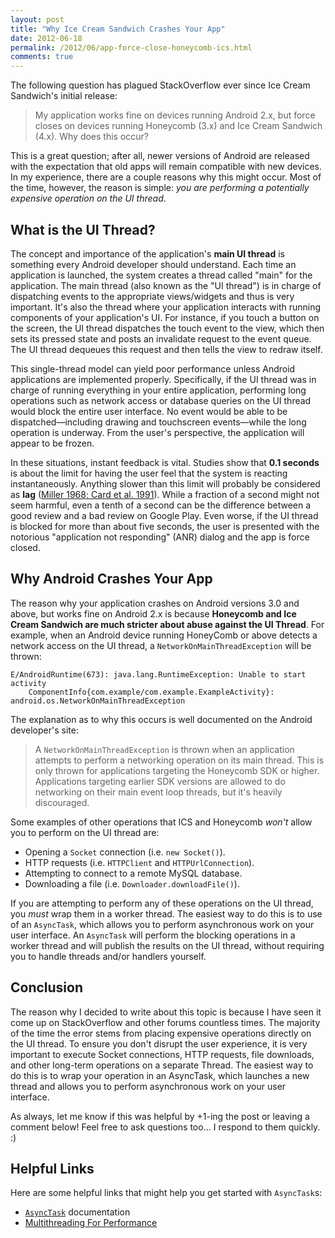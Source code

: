 ```yaml
---
layout: post
title: "Why Ice Cream Sandwich Crashes Your App"
date: 2012-06-18
permalink: /2012/06/app-force-close-honeycomb-ics.html
comments: true
---
```


The following question has plagued StackOverflow ever since Ice Cream
Sandwich's initial release:

> My application works fine on devices running Android 2.x, but
> force closes on devices running Honeycomb (3.x) and Ice Cream
> Sandwich (4.x). Why does this occur?

This is a great question; after all, newer versions of Android are
released with the expectation that old apps will remain compatible
with new devices. In my experience, there are a couple reasons why
this might occur. Most of the time, however, the reason is simple:
_you are performing a potentially expensive operation on the UI
thread_.

<!--more-->

## What is the UI Thread?

The concept and importance of the  application's **main UI thread**
is something every Android developer should understand. Each time an
application is launched, the system creates a thread called "main"
for the application. The main thread (also known as the "UI thread")
is in charge of dispatching events to the appropriate views/widgets
and thus is very important. It's also the thread where your application
interacts with running components of your application's UI. For instance,
if you touch a button on the screen, the UI thread dispatches the touch
event to the view, which then sets its pressed state and posts an invalidate
request to the event queue. The UI thread dequeues this request and then
tells the view to redraw itself.

This single-thread model can yield poor performance unless Android
applications are implemented properly. Specifically, if the UI thread
was in charge of running everything in your entire application,
performing long operations such as network access or database queries
on the UI thread would block the entire user interface. No event would
be able to be dispatched&mdash;including drawing and touchscreen
events&mdash;while the long operation is underway. From the user's
perspective, the application will appear to be frozen.

In these situations, instant feedback is vital. Studies show that
**0.1 seconds** is about the limit for having the user feel that
the system is reacting instantaneously. Anything slower than this
limit will probably be considered as **lag**
(<a href="http://www.useit.com/papers/responsetime.html">Miller 1968; Card et al. 1991</a>).
While a fraction of a second might not seem harmful, even a tenth
of a second can be the difference between a good review and a bad
review on Google Play. Even worse, if the UI thread is blocked
for more than about five seconds, the user is presented with the
notorious "application not responding" (ANR) dialog and the app is
force closed.

## Why Android Crashes Your App

The reason why your application crashes on Android versions 3.0 and above,
but works fine on Android 2.x is because **Honeycomb and Ice Cream Sandwich
are much stricter about abuse against the UI Thread**. For example, when
an Android device running HoneyComb or above detects a network access on
the UI thread, a `NetworkOnMainThreadException` will be thrown:

```
E/AndroidRuntime(673): java.lang.RuntimeException: Unable to start activity
    ComponentInfo{com.example/com.example.ExampleActivity}: android.os.NetworkOnMainThreadException
```

The explanation as to why this occurs is well documented on the Android
developer's site:

> A `NetworkOnMainThreadException` is thrown when an application
> attempts to perform a networking operation on its main thread. This is
> only thrown for applications targeting the Honeycomb SDK or higher.
> Applications targeting earlier SDK versions are allowed to do networking
> on their main event loop threads, but it's heavily discouraged.

Some examples of other operations that ICS and Honeycomb _won't_ allow
you to perform on the UI thread are:

  + Opening a `Socket` connection (i.e. `new Socket()`).
  + HTTP requests (i.e. `HTTPClient` and `HTTPUrlConnection`).
  + Attempting to connect to a remote MySQL database.
  + Downloading a file (i.e. `Downloader.downloadFile()`).

If you are attempting to perform any of these operations on the UI thread, you
_must_ wrap them in a worker thread. The easiest way to do this is to use
of an `AsyncTask`, which allows you to perform asynchronous work on
your user interface. An `AsyncTask` will perform the blocking operations
in a worker thread and will publish the results on the UI thread, without
requiring you to handle threads and/or handlers yourself.

## Conclusion

The reason why I decided to write about this topic is because I have seen it
come up on StackOverflow and other forums countless times. The majority of
the time the error stems from placing expensive operations directly on the UI
thread. To ensure you don't disrupt the user experience, it is very important
to execute Socket connections, HTTP requests, file downloads, and other
long-term operations on a separate Thread. The easiest way to do this is
to wrap your operation in an AsyncTask, which launches a new thread and
allows you to perform asynchronous work on your user interface.

As always, let me know if this was helpful by +1-ing the post or leaving a
comment below! Feel free to ask questions too... I respond to them quickly. :)

## Helpful Links

Here are some helpful links that might help you get started with `AsyncTask`s:

  + <a href="http://developer.android.com/reference/android/os/AsyncTask.html">`AsyncTask`</a> documentation
  + <a href="http://android-developers.blogspot.com/2010/07/multithreading-for-performance.html">Multithreading For Performance</a>
  